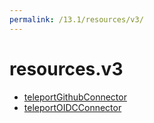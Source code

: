 ```yaml
---
permalink: /13.1/resources/v3/
---
```


# resources.v3



* [teleportGithubConnector](teleportGithubConnector.md)
* [teleportOIDCConnector](teleportOIDCConnector.md)
